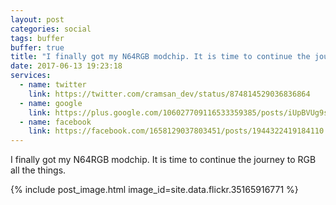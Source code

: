 ```yaml
---
layout: post
categories: social
tags: buffer
buffer: true
title: "I finally got my N64RGB modchip. It is time to continue the journey to RGB all the things."
date: 2017-06-13 19:23:18
services: 
  - name: twitter
    link: https://twitter.com/cramsan_dev/status/874814529036836864
  - name: google
    link: https://plus.google.com/106027709116533359385/posts/iUpBVUg9smg
  - name: facebook
    link: https://facebook.com/1658129037803451/posts/1944322419184110
---
```


I finally got my N64RGB modchip. It is time to continue the journey to RGB all the things.

{% include post_image.html image_id=site.data.flickr.35165916771 %}

